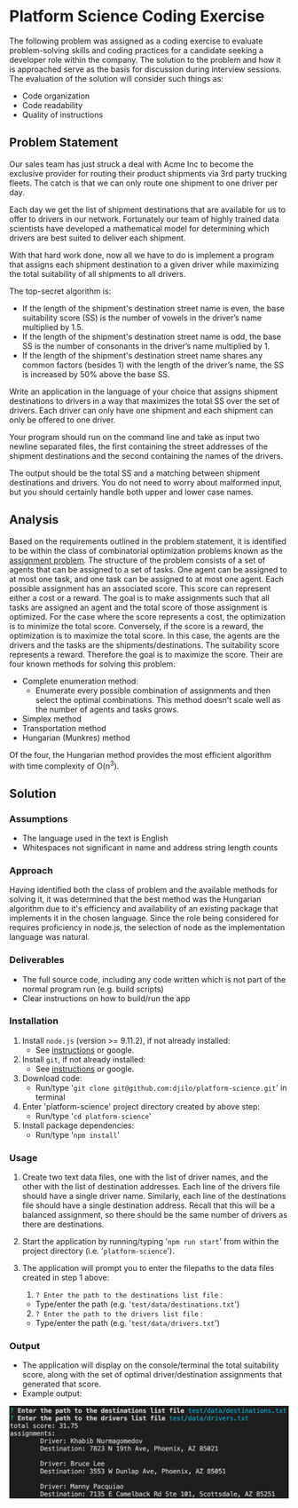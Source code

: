 # Platform Science Coding Exercise

The following problem was assigned as a coding exercise to evaluate problem-solving skills and coding practices for a candidate seeking a developer role within the company. The solution to the problem and how it is approached serve as the basis for discussion during interview sessions. The evaluation of the solution will consider such things as:

- Code organization
- Code readability
- Quality of instructions

## Problem Statement

Our sales team has just struck a deal with Acme Inc to become the exclusive provider for routing their product shipments via 3rd party trucking fleets. The catch is that we can only route one shipment to one driver per day.

Each day we get the list of shipment destinations that are available for us to offer to drivers in our network. Fortunately our team of highly trained data scientists have developed a mathematical model for determining which drivers are best suited to deliver each shipment.

With that hard work done, now all we have to do is implement a program that assigns each shipment destination to a given driver while maximizing the total suitability of all shipments to all drivers.

The top-secret algorithm is:

- If the length of the shipment's destination street name is even, the base suitability score (SS) is the number of vowels in the driver’s name multiplied by 1.5.
- If the length of the shipment's destination street name is odd, the base SS is the number of consonants in the driver’s name multiplied by 1.
- If the length of the shipment's destination street name shares any common factors (besides 1) with the length of the driver’s name, the SS is increased by 50% above the base SS.

Write an application in the language of your choice that assigns shipment destinations to drivers in a way that maximizes the total SS over the set of drivers. Each driver can only have one shipment and each shipment can only be offered to one driver. 

Your program should run on the command line and take as input two newline separated files, the first containing the street addresses of the shipment destinations and the second containing the names of the drivers.

The output should be the total SS and a matching between shipment destinations and drivers. You do not need to worry about malformed input, but you should certainly handle both upper and lower case names.

## Analysis

Based on the requirements outlined in the problem statement, it is identified to be within the class of combinatorial optimization problems known as the [assignment problem](https://en.wikipedia.org/wiki/Assignment_problem). The structure of the problem consists of a set of agents that can be assigned to a set of tasks. One agent can be assigned to at most one task, and one task can be assigned to at most one agent. Each possible assignment has an associated score. This score can represent either a cost or a reward. The goal is to make assignments such that all tasks are assigned an agent and the total score of those assignment is optimized. For the case where the score represents a cost, the optimization is to minimize the total score. Conversely, if the score is a reward, the optimization is to maximize the total score. In this case, the agents are the drivers and the tasks are the shipments/destinations. The suitability score represents a reward. Therefore the goal is to maximize the score. Their are four known methods for solving this problem:

- Complete enumeration method:
  - Enumerate every possible combination of assignments and then select the optimal combinations. This method doesn't scale well as the number of agents and tasks grows.
- Simplex method
- Transportation method
- Hungarian (Munkres) method

Of the four, the Hungarian method provides the most efficient algorithm with time complexity of O(n<sup>3</sup>).  

## Solution

### Assumptions

- The language used in the text is English
- Whitespaces not significant in name and address string length counts

### Approach

Having identified both the class of problem and the available methods for solving it, it was determined that the best method was the Hungarian algorithm due to it's efficiency and availability of an existing package that implements it in the chosen language. Since the role being considered for requires proficiency in node.js, the selection of node as the implementation language was natural.

### Deliverables

- The full source code, including any code written which is not part of the normal program run (e.g. build scripts)
- Clear instructions on how to build/run the app

### Installation

1. Install `node.js` (version >= 9.11.2), if not already installed:
   - See [instructions](https://nodejs.org/en/download/package-manager/) or google.
2. Install `git`, if not already installed:
   - See [instructions](https://git-scm.com/book/en/v2/Getting-Started-Installing-Git) or google.
3. Download code:
   - Run/type '`git clone git@github.com:djilo/platform-science.git`' in terminal 
4. Enter 'platform-science' project directory created by above step:
   - Run/type '`cd platform-science`'
5. Install package dependencies:
   - Run/type '`npm install`'

### Usage

1. Create two text data files, one with the list of driver names, and the other with the list of destination addresses. Each line of the drivers file should have a single driver name. Similarly, each line of the destinations file should have a single destination address. Recall that this will be a balanced assignment, so there should be the same number of drivers as there are destinations.

2. Start the application by running/typing '`npm run start`' from within the project directory (i.e. '`platform-science`').

3. The application will prompt you to enter the filepaths to the data files created in step 1 above:

   1.  `? Enter the path to the destinations list file` :
      - Type/enter the path (e.g. '`test/data/destinations.txt`')

   2.  `? Enter the path to the drivers list file` :
      - Type/enter the path (e.g. '`test/data/drivers.txt`')

### Output

- The application will display on the console/terminal the total suitability score, along with the set of optimal driver/destination assignments that generated that score.
- Example output:

![Example output](img/ExampleOutput.png?raw=true)

